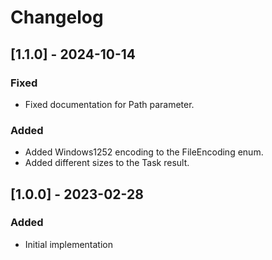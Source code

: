 # Changelog

## [1.1.0] - 2024-10-14
### Fixed
- Fixed documentation for Path parameter.
### Added
- Added Windows1252 encoding to the FileEncoding enum.
- Added different sizes to the Task result.

## [1.0.0] - 2023-02-28
### Added
- Initial implementation